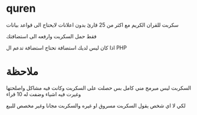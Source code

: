 # quren
سكربت للقران الكريم 
مع اكثر من 25 قارئ 
بدون اعلانات
لايحتاج الى قواعد بيانات

فقط حمل السكربت 
وارفعه الى استضافتك

اذا كان ليس لديك استضافة تحتاج استضافة تدعم ال PHP

# ملاحظة

السكربت ليس مبرمج مني كامل بس حصلت على السكربت وكانت فيه مشاكل واصلحتها وغيرت فيه اشياء 
وضفت له 10 قراء 

لكي لا اي شخص يقول السكربت مسروق او غيره والسكربت مجانا وغير مخصص للبيع

